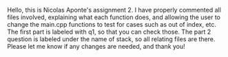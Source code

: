 Hello, this is Nicolas Aponte's assignment 2. I have properly commented all files involved, explaining what each function does, and allowing the user to change the main.cpp functions to test for cases such as out of index, etc. The first part is labeled with q1, so that you can check those. The part 2 question is labeled under the name of stack, so all relating files are there. Please let me know if any changes are needed, and thank you! 
